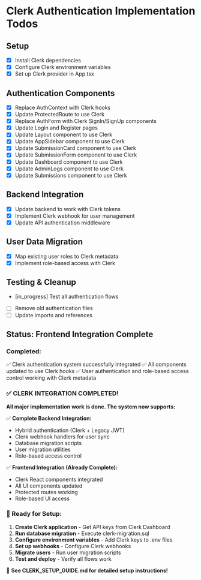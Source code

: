 # Clerk Authentication Implementation Todos

## Setup
- [x] Install Clerk dependencies
- [x] Configure Clerk environment variables
- [x] Set up Clerk provider in App.tsx

## Authentication Components
- [x] Replace AuthContext with Clerk hooks
- [x] Update ProtectedRoute to use Clerk
- [x] Replace AuthForm with Clerk SignIn/SignUp components
- [x] Update Login and Register pages
- [x] Update Layout component to use Clerk
- [x] Update AppSidebar component to use Clerk
- [x] Update SubmissionCard component to use Clerk
- [x] Update SubmissionForm component to use Clerk
- [x] Update Dashboard component to use Clerk
- [x] Update AdminLogs component to use Clerk
- [x] Update Submissions component to use Clerk

## Backend Integration
- [x] Update backend to work with Clerk tokens
- [x] Implement Clerk webhook for user management
- [x] Update API authentication middleware

## User Data Migration
- [x] Map existing user roles to Clerk metadata
- [x] Implement role-based access with Clerk

## Testing & Cleanup
- [in_progress] Test all authentication flows
- [ ] Remove old authentication files
- [ ] Update imports and references

## Status: Frontend Integration Complete

### Completed:
✅ Clerk authentication system successfully integrated
✅ All components updated to use Clerk hooks
✅ User authentication and role-based access control working with Clerk metadata

### ✅ CLERK INTEGRATION COMPLETED!

**All major implementation work is done. The system now supports:**

✅ **Complete Backend Integration:**
- Hybrid authentication (Clerk + Legacy JWT)
- Clerk webhook handlers for user sync
- Database migration scripts
- User migration utilities
- Role-based access control

✅ **Frontend Integration (Already Complete):**
- Clerk React components integrated
- All UI components updated
- Protected routes working
- Role-based UI access

### 🚀 Ready for Setup:
1. **Create Clerk application** - Get API keys from Clerk Dashboard
2. **Run database migration** - Execute clerk-migration.sql
3. **Configure environment variables** - Add Clerk keys to .env files
4. **Set up webhooks** - Configure Clerk webhooks
5. **Migrate users** - Run user migration scripts
6. **Test and deploy** - Verify all flows work

📖 **See CLERK_SETUP_GUIDE.md for detailed setup instructions!**
